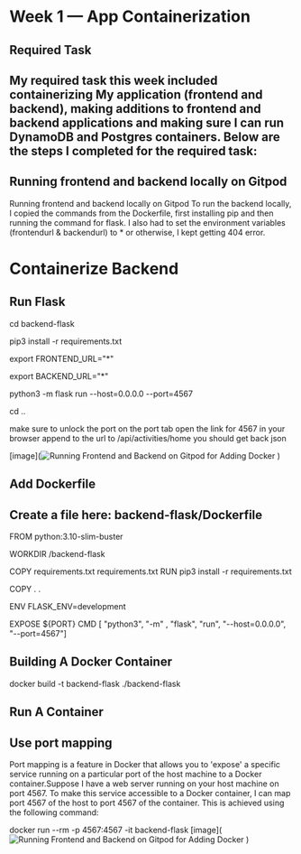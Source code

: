 # Week 1 — App Containerization
## Required Task

## My required task this week included containerizing My application (frontend and backend), making additions to frontend and backend applications and making sure I can run DynamoDB and Postgres containers. Below are the steps I completed for the required task:

## Running frontend and backend locally on Gitpod

Running frontend and backend locally on Gitpod
To run the backend locally, I copied the commands from the Dockerfile, first installing pip and then running the command for flask. I also had to set the environment variables (frontendurl & backendurl) to * or otherwise, I kept getting 404 error. 

# Containerize Backend

## Run Flask

cd backend-flask

pip3 install -r requirements.txt

export FRONTEND_URL="*"

export BACKEND_URL="*"

python3 -m flask run --host=0.0.0.0 --port=4567

cd ..


make sure to unlock the port on the port tab
open the link for 4567 in your browser
append to the url to /api/activities/home
you should get back json

[image](![Running Frontend and Backend on Gitpod for Adding Docker](https://github.com/Ash01512/aws-bootcamp-cruddur-2023/assets/159699976/13ab21dc-a03c-4dbb-bfb3-70b62f73b7a3)
)

## Add Dockerfile

## Create a file here: backend-flask/Dockerfile

FROM python:3.10-slim-buster

WORKDIR /backend-flask

COPY requirements.txt requirements.txt
RUN pip3 install -r requirements.txt

COPY . .

ENV FLASK_ENV=development

EXPOSE ${PORT}
CMD [ "python3", "-m" , "flask", "run", "--host=0.0.0.0", "--port=4567"]

## Building A Docker Container


docker build -t  backend-flask ./backend-flask

## Run A Container
##  Use port mapping
Port mapping is a feature in Docker that allows you to 'expose' a specific service running on a particular port of the host machine to a Docker container.Suppose I have a web server running on your host machine on port 4567. To make this service accessible to a Docker container, I can map port 4567 of the host to port 4567 of the container. This is achieved using the following command:

docker run --rm -p 4567:4567 -it backend-flask
[image](![Running Frontend and Backend on Gitpod for Adding Docker]([https://github.com/Ash01512/aws-bootcamp-cruddur-2023/assets/159699976/13ab21dc-a03c-4dbb-bfb3-70b62f73b7a3](https://4567-ash01512-awsbootcampcru-sn7ozkl0pfn.ws-us110.gitpod.io/api/activities/home))
)
